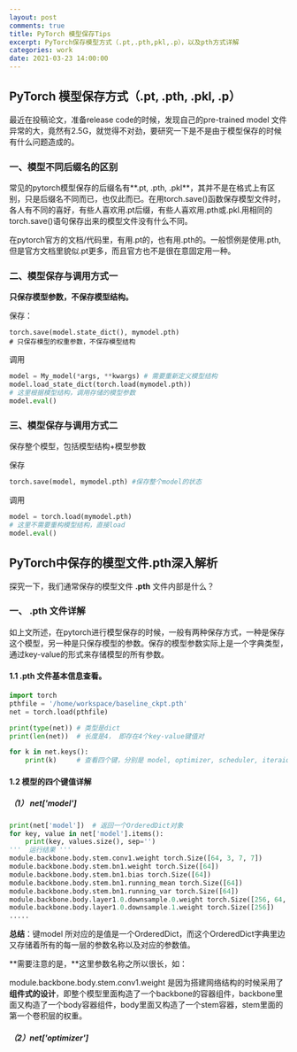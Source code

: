 ```yaml
---
layout: post
comments: true
title: PyTorch 模型保存Tips
excerpt: PyTorch保存模型方式（.pt,.pth,pkl,.p），以及pth方式详解
categories: work
date: 2021-03-23 14:00:00
---
```


## PyTorch 模型保存方式（.pt, .pth, .pkl, .p）

  最近在投稿论文，准备release code的时候，发现自己的pre-trained model 文件异常的大，竟然有2.5G，就觉得不对劲，要研究一下是不是由于模型保存的时候有什么问题造成的。

### 一、模型不同后缀名的区别

常见的pytorch模型保存的后缀名有**.pt, .pth, .pkl**，其并不是在格式上有区别，只是后缀名不同而已，也仅此而已。在用torch.save()函数保存模型文件时，各人有不同的喜好，有些人喜欢用.pt后缀，有些人喜欢用.pth或.pkl.用相同的torch.save()语句保存出来的模型文件没有什么不同。

在pytorch官方的文档/代码里，有用.pt的，也有用.pth的。一般惯例是使用.pth,但是官方文档里貌似.pt更多，而且官方也不是很在意固定用一种。

### **二、模型保存与调用方式一**

**只保存模型参数，不保存模型结构。**

保存：

```pythonPytho
torch.save(model.state_dict(), mymodel.pth)
# 只保存模型的权重参数，不保存模型结构
```

调用

```python
model = My_model(*args, **kwargs) # 需要重新定义模型结构
model.load_state_dict(torch.load(mymodel.pth)) 
# 这里根据模型结构，调用存储的模型参数
model.eval()
```

### 三、模型保存与调用方式二

保存整个模型，包括模型结构+模型参数

保存

```python
torch.save(model, mymodel.pth) #保存整个model的状态
```

调用

```python
model = torch.load(mymodel.pth)
# 这里不需要重构模型结构，直接load
model.eval()
```

## PyTorch中保存的模型文件.pth深入解析

探究一下，我们通常保存的模型文件 **.pth** 文件内部是什么？

### 一、 .pth 文件详解

如上文所述，在pytorch进行模型保存的时候，一般有两种保存方式，一种是保存这个模型，另一种是只保存模型的参数。保存的模型参数实际上是一个字典类型，通过key-value的形式来存储模型的所有参数。

#### 1.1 .pth 文件基本信息查看。

```python
import torch
pthfile = '/home/workspace/baseline_ckpt.pth'
net = torch.load(pthfile)

print(type(net)) # 类型是dict
print(len(net))  # 长度是4， 即存在4个key-value键值对

for k in net.keys():
	print(k)     # 查看四个键，分别是 model, optimizer, scheduler, iteraion
```

#### 1.2 模型的四个键值详解

##### （1） net['model']

```python
print(net['model'])  # 返回一个OrderedDict对象
for key, value in net['model'].items():
	print(key, values.size(), sep='')
'''  运行结果 '''
module.backbone.body.stem.conv1.weight torch.Size([64, 3, 7, 7])
module.backbone.body.stem.bn1.weight torch.Size([64])
module.backbone.body.stem.bn1.bias torch.Size([64])
module.backbone.body.stem.bn1.running_mean torch.Size([64])
module.backbone.body.stem.bn1.running_var torch.Size([64])
module.backbone.body.layer1.0.downsample.0.weight torch.Size([256, 64, 1, 1])
module.backbone.body.layer1.0.downsample.1.weight torch.Size([256])
.....
```

**总结**：键model 所对应的是值是一个OrderedDict，而这个OrderedDict字典里边又存储着所有的每一层的参数名称以及对应的参数值。

**需要注意的是，**这里参数名称之所以很长，如：

module.backbone.body.stem.conv1.weight
是因为搭建网络结构的时候采用了**组件式的设计**，即整个模型里面构造了一个backbone的容器组件，backbone里面又构造了一个body容器组件，body里面又构造了一个stem容器，stem里面的第一个卷积层的权重。

##### （2）net['optimizer']

